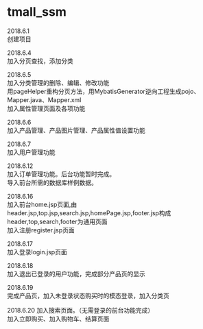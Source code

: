 # tmall_ssm
2018.6.1  
创建项目

2018.6.4  
加入分页查找，添加分类

2018.6.5  
加入分类管理的删除、编辑、修改功能  
用pageHelper重构分页方法，用MybatisGenerator逆向工程生成pojo、Mapper.java、Mapper.xml  
加入属性管理页面及各项功能

2018.6.6  
加入产品管理、产品图片管理、产品属性值设置功能

2018.6.7  
加入用户管理功能

2018.6.12  
加入订单管理功能。后台功能暂时完成。  
导入前台所需的数据库样例数据。  

2018.6.16  
加入前台home.jsp页面,由header.jsp,top.jsp,search.jsp,homePage.jsp,footer.jsp构成  
header,top,search,footer为通用页面  
加入注册register.jsp页面  

2018.6.17  
加入登录login.jsp页面  

2018.6.18  
加入退出已登录的用户功能，完成部分产品页的显示

2018.6.19  
完成产品页，加入未登录状态购买时的模态登录，加入分类页  

2018.6.20
加入搜索页面。（无需登录的前台功能完成）  
加入立即购买、加入购物车、结算页面  
